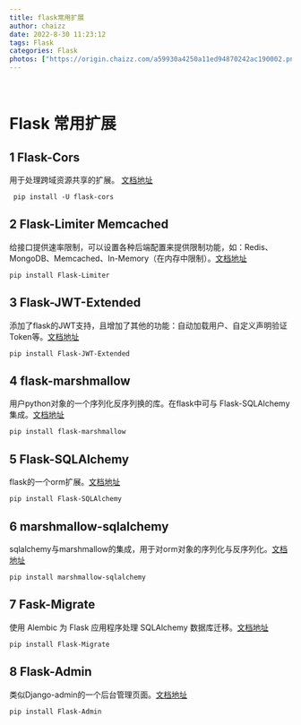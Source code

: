 ```yaml
---
title: flask常用扩展
author: chaizz
date: 2022-8-30 11:23:12
tags: Flask
categories: Flask
photos: ["https://origin.chaizz.com/a59930a4250a11ed94870242ac190002.png"]
---
```


​                  

<!--more-->

# Flask 常用扩展

## 1 Flask-Cors 

用于处理跨域资源共享的扩展。 [文档地址](https://flask-cors.corydolphin.com/en/latest/api.html)

```shell
 pip install -U flask-cors
```



## 2 Flask-Limiter Memcached

给接口提供速率限制，可以设置各种后端配置来提供限制功能，如：Redis、MongoDB、Memcached、In-Memory（在内存中限制）。[文档地址](https://flask-limiter.readthedocs.io/en/latest/)

```shell
pip install Flask-Limiter
```



## 3 Flask-JWT-Extended

添加了flask的JWT支持，且增加了其他的功能：自动加载用户、自定义声明验证Token等。[文档地址](https://flask-jwt-extended.readthedocs.io/en/stable/)

```shell
pip install Flask-JWT-Extended
```



## 4 flask-marshmallow

用户python对象的一个序列化反序列换的库。在flask中可与 Flask-SQLAlchemy集成。[文档地址](https://flask-marshmallow.readthedocs.io/en/latest/)

```shell
pip install flask-marshmallow
```



## 5 Flask-SQLAlchemy

flask的一个orm扩展。[文档地址](https://flask-sqlalchemy.palletsprojects.com/en/2.x/)

```shell
pip install Flask-SQLAlchemy
```



## 6 marshmallow-sqlalchemy

sqlalchemy与marshmallow的集成，用于对orm对象的序列化与反序列化。[文档地址](https://marshmallow-sqlalchemy.readthedocs.io/en/latest/)

```
pip install marshmallow-sqlalchemy
```



## 7 Fask-Migrate

使用 Alembic 为 Flask 应用程序处理 SQLAlchemy 数据库迁移。[文档地址](https://flask-migrate.readthedocs.io/en/latest/)

```shell
pip install Flask-Migrate
```



## 8 Flask-Admin

类似Django-admin的一个后台管理页面。[文档地址](https://flask-admin.readthedocs.io/en/latest/)

```shell
pip install Flask-Admin
```







